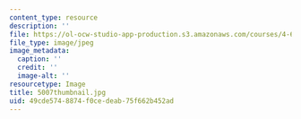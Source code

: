 ```yaml
---
content_type: resource
description: ''
file: https://ol-ocw-studio-app-production.s3.amazonaws.com/courses/4-614-religious-architecture-and-islamic-cultures-fall-2002/49cde5748874f0cedeab75f662b452ad_5007thumbnail.jpg
file_type: image/jpeg
image_metadata:
  caption: ''
  credit: ''
  image-alt: ''
resourcetype: Image
title: 5007thumbnail.jpg
uid: 49cde574-8874-f0ce-deab-75f662b452ad
---
```

